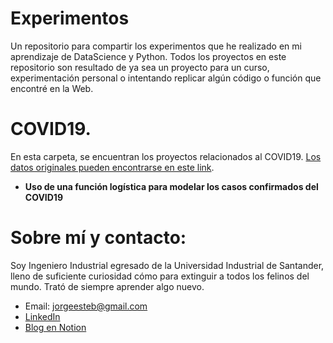 # Experimentos
Un repositorio para compartir los experimentos que he realizado en mi aprendizaje de DataScience y Python. Todos los proyectos en este repositorio son resultado de ya sea un proyecto para un curso, experimentación personal o intentando replicar algún código o función que encontré en la Web.

# COVID19.

En esta carpeta, se encuentran los proyectos relacionados al COVID19. [Los datos originales pueden encontrarse en este link](https://github.com/CSSEGISandData/COVID-19). 
* **Uso de una función logística para modelar los casos confirmados del COVID19**

# Sobre mí y contacto:

Soy Ingeniero Industrial egresado de la Universidad Industrial de Santander, lleno de suficiente curiosidad cómo para extinguir a todos los felinos del mundo. Trató de siempre aprender algo nuevo.

* Email: jorgeesteb@gmail.com
* [LinkedIn](https://www.linkedin.com/in/jorge-esteban-caballero-rodr%C3%ADguez/)
* [Blog en Notion](https://www.notion.so/Jorge-E-Caballero-R-5fe3fd2a38ec4d4aa53dea129b96e234)
